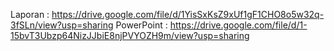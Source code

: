 Laporan : https://drive.google.com/file/d/1YisSxKsZ9xUf1gF1CHO8o5w32q-3fSLn/view?usp=sharing 
PowerPoint : https://drive.google.com/file/d/1-15bvT3Ubzp64NizJJbiE8njPVYOZH9m/view?usp=sharing

